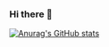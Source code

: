 ### Hi there 👋
[![Anurag's GitHub stats](https://github-readme-stats.vercel.app/api?username=tonychang04)](https://github.com/anuraghazra/github-readme-stats)

<!--
**tonychang04/tonychang04** is a ✨ _special_ ✨ repository because its `README.md` (this file) appears on your GitHub profile.

Here are some ideas to get you started:

- 🔭 I’m currently working on ...
- 🌱 I’m currently learning ...
- 👯 I’m looking to collaborate on ...
- 🤔 I’m looking for help with ...
- 💬 Ask me about ...
- 📫 How to reach me: ...
- 😄 Pronouns: ...
- ⚡ Fun fact: ...
-->
